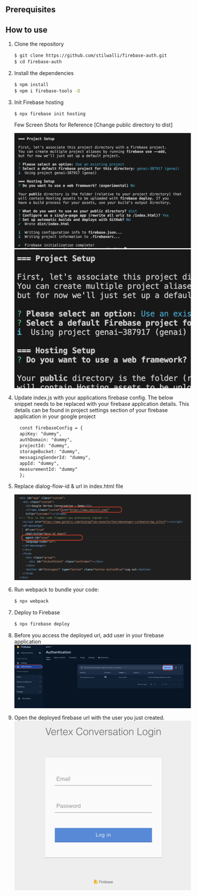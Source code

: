 ## Prerequisites

## How to use

1. Clone the repository
    ```bash
    $ git clone https://github.com/stilwalli/firebase-auth.git
    $ cd firebase-auth
    ```

1. Install the dependencies
    ```bash
    $ npm install
    $ npm i firebase-tools -D
    ```

2. Init Firebase hosting
    ```
    $ npx firebase init hosting
    ```

    Few Screen Shots for Reference [Change public directory to dist]

    ![](images/firebasehosting-config1.png)
    ![](images/firebasehosting-config2.png)

3. Update index.js with your applications firebase config. The below snippet needs to be replaced with your firebase application details. This details can be found in project settings section of your firebase application in your google project

    ```
      const firebaseConfig = {
      apiKey: "dummy",
      authDomain: "dummy",
      projectId: "dummy",
      storageBucket: "dummy",
      messagingSenderId: "dummy",
      appId: "dummy",
      measurementId: "dummy"
      };
    ```

4. Replace dialog-flow-id & url in index.html file

     ![](images/df-config-update.png)

3.  Run webpack to bundle your code:

    ```bash
    $ npx webpack
    ```

4.  Deploy to Firebase

    ```bash
    $ npx firebase deploy
    ```

6. Before you access the deployed url, add user in your firebase application 
  ![](images/add-users.png)

7. Open the deployed firebase url with the user you just created.
  ![](images/login.png)

